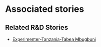 # Associated stories

<!-- !!DO NOT REMOVE!! start autogenerated hyperlinks -->
## Related R&D Stories
- [Experimenter\-Tanzania\-Tabea Mbugbuni](/stories/?doc=Experimenters_TZA)
<!-- !!DO NOT REMOVE!! end autogenerated hyperlinks -->